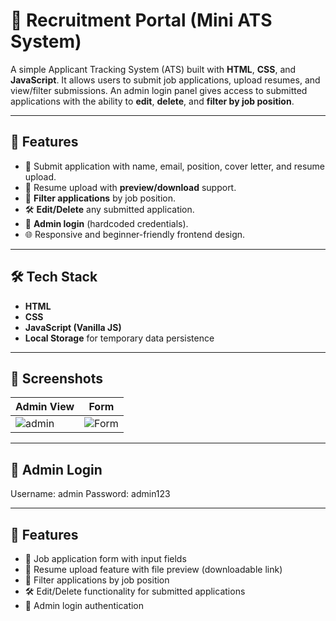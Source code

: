 # 🧾 Recruitment Portal (Mini ATS System)

A simple Applicant Tracking System (ATS) built with **HTML**, **CSS**, and **JavaScript**. It allows users to submit job applications, upload resumes, and view/filter submissions. An admin login panel gives access to submitted applications with the ability to **edit**, **delete**, and **filter by job position**.

---

## 🚀 Features

- 📝 Submit application with name, email, position, cover letter, and resume upload.
- 📄 Resume upload with **preview/download** support.
- 🔎 **Filter applications** by job position.
- 🛠️ **Edit/Delete** any submitted application.
- 🔐 **Admin login** (hardcoded credentials).
- 🌐 Responsive and beginner-friendly frontend design.

---

## 🛠️ Tech Stack

- **HTML**
- **CSS**
- **JavaScript (Vanilla JS)**
- **Local Storage** for temporary data persistence

---

## 📸 Screenshots

| Admin View | Form |
|-------------|----------------|
 ![admin](![Image](https://github.com/user-attachments/assets/238b26f9-d71c-42c6-a970-af82e8bb8768)) | ![Form](![Image](https://github.com/user-attachments/assets/977e0b2c-b653-4f72-86b1-349b76c8200d)) |

---

## 🔐 Admin Login

Username: admin
Password: admin123

---

## 🚀 Features

- 📝 Job application form with input fields
- 📄 Resume upload feature with file preview (downloadable link)
- 🔎 Filter applications by job position
- 🛠️ Edit/Delete functionality for submitted applications
- 🔐 Admin login authentication


